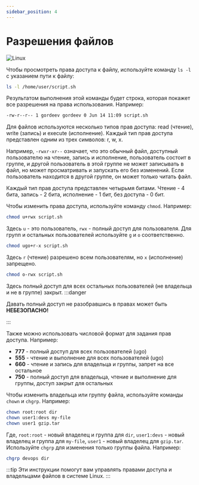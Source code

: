 ```yaml
---
sidebar_position: 4
---
```


# Разрешения файлов

![Linux](https://img.shields.io/badge/Linux-FCC624?style=for-the-badge&logo=linux&logoColor=black)

Чтобы просмотреть права доступа к файлу, используйте команду `ls -l` с указанием пути к файлу:

```bash
ls -l /home/user/script.sh
```

Результатом выполнения этой команды будет строка, которая покажет все разрешения на права использования. Например:

```bash
-rw-r--r-- 1 gordeev gordeev 0 Jun 14 11:09 script.sh
```

Для файлов используются несколько типов прав доступа: read (чтение), write (запись) и execute (исполнение). Каждый тип прав доступа представлен одним из трех символов: r, w, x.

Например, `-rwxr-xr--` означает, что это обычный файл, доступный пользователю на чтение, запись и исполнение, пользователь состоит в группе, и другой пользователь в этой группе не может записывать в файл, но может просматривать и запускать его без изменений. Если пользователь находится в другой группе, он может только читать файл.

Каждый тип прав доступа представлен четырьмя битами. Чтение - 4 бита, запись - 2 бита, исполнение - 1 бит, без доступа - 0 бит.

Чтобы изменить права доступа, используйте команду `chmod`. Например:

```bash
chmod u+rwx script.sh
```

Здесь `u` - это пользователь, `rwx` - полный доступ для пользователя. Для групп и остальных пользователей используйте `g` и `o` соответственно.

```bash
chmod ugo+r-x script.sh
```

Здесь `r` (чтение) разрешено всем пользователям, но `x` (исполнение) запрещено.

```bash
chmod o-rwx script.sh
```

Здесь полный доступ для всех остальных пользователей (не владельца и не в группе) закрыт.
:::danger

Давать полный доступ не разобравшись в правах может быть **НЕБЕЗОПАСНО!**

:::

Также можно использовать числовой формат для задания прав доступа. Например:

- **777** - полный доступ для всех пользователей (ugo)
- **555** - чтение и выполнение для всех пользователей (ugo)
- **660** - чтение и запись для владельца и группы, запрет на все остальное
- **750** - полный доступ для владельца, чтение и выполнение для группы, доступ закрыт для остальных

Чтобы изменить владельца или группу файла, используйте команды `chown` и `chgrp`. Например:

```bash
chown root:root dir
chown user1:devs my-file
chown user1 gzip.tar
```

Где, `root:root` - новый владелец и группа для `dir`, `user1:devs` - новый владелец и группа для `my-file`, `user1` - новый владелец для `gzip.tar`. Используйте `chgrp` для изменения только группы файла. Например:

```bash
chgrp devops dir
```
:::tip
Эти инструкции помогут вам управлять правами доступа и владельцами файлов в системе Linux.
:::
